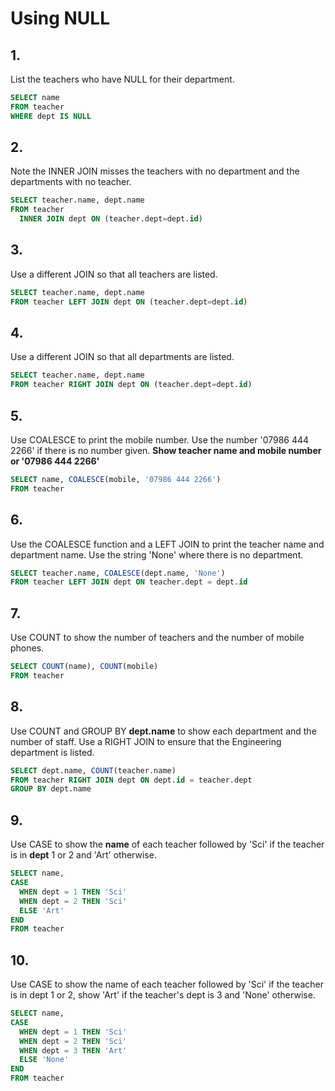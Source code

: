 # Using NULL

## 1.
List the teachers who have NULL for their department.
```SQL
SELECT name
FROM teacher
WHERE dept IS NULL
```

## 2.
Note the INNER JOIN misses the teachers with no department and the departments with no teacher.
```SQL
SELECT teacher.name, dept.name
FROM teacher
  INNER JOIN dept ON (teacher.dept=dept.id)
```

## 3.
Use a different JOIN so that all teachers are listed.
```SQL
SELECT teacher.name, dept.name
FROM teacher LEFT JOIN dept ON (teacher.dept=dept.id)
```

## 4.
Use a different JOIN so that all departments are listed.
```SQL
SELECT teacher.name, dept.name
FROM teacher RIGHT JOIN dept ON (teacher.dept=dept.id)
```

## 5.
Use COALESCE to print the mobile number. Use the number '07986 444 2266' if there is no number given. **Show teacher name and mobile number or '07986 444 2266'**
```SQL
SELECT name, COALESCE(mobile, '07986 444 2266')
FROM teacher
```

## 6.
Use the COALESCE function and a LEFT JOIN to print the teacher name and department name. Use the string 'None' where there is no department.
```SQL
SELECT teacher.name, COALESCE(dept.name, 'None')
FROM teacher LEFT JOIN dept ON teacher.dept = dept.id
```

## 7.
Use COUNT to show the number of teachers and the number of mobile phones.
```SQL
SELECT COUNT(name), COUNT(mobile)
FROM teacher
```

## 8.
Use COUNT and GROUP BY **dept.name** to show each department and the number of staff. Use a RIGHT JOIN to ensure that the Engineering department is listed.
```SQL
SELECT dept.name, COUNT(teacher.name)
FROM teacher RIGHT JOIN dept ON dept.id = teacher.dept
GROUP BY dept.name
```

## 9.
Use CASE to show the **name** of each teacher followed by 'Sci' if the teacher is in **dept** 1 or 2 and 'Art' otherwise.
```SQL
SELECT name,
CASE
  WHEN dept = 1 THEN 'Sci'
  WHEN dept = 2 THEN 'Sci'
  ELSE 'Art'
END
FROM teacher
```

## 10.
Use CASE to show the name of each teacher followed by 'Sci' if the teacher is in dept 1 or 2, show 'Art' if the teacher's dept is 3 and 'None' otherwise.
```SQL
SELECT name,
CASE
  WHEN dept = 1 THEN 'Sci'
  WHEN dept = 2 THEN 'Sci'
  WHEN dept = 3 THEN 'Art'
  ELSE 'None'
END
FROM teacher
```
